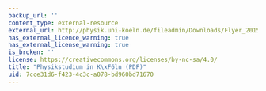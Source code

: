 ```yaml
---
backup_url: ''
content_type: external-resource
external_url: http://physik.uni-koeln.de/fileadmin/Downloads/Flyer_2015_Bachelor_Physik_web.pdf
has_external_licence_warning: true
has_external_license_warning: true
is_broken: ''
license: https://creativecommons.org/licenses/by-nc-sa/4.0/
title: "Physikstudium in K\xF6ln (PDF)"
uid: 7cce31d6-f423-4c3c-a078-bd960bd71670
---
```


